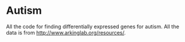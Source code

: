 # Autism

All the code for finding differentially expressed genes for autism. All the data is from http://www.arkinglab.org/resources/. 


